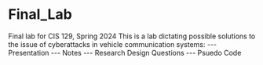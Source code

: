 # Final_Lab
Final lab for CIS 129, Spring 2024
This is a lab dictating possible solutions to the issue of cyberattacks in vehicle communication systems:
--- Presentation
--- Notes
--- Research Design Questions
--- Psuedo Code
